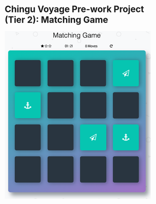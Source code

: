 # Chingu Voyage Pre-work Project (Tier 2): Matching Game

![matching_game](./assets/matching_game.png)
